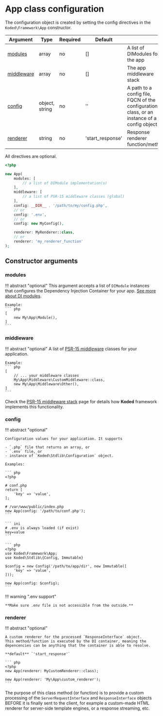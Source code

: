 App class configuration
=======================

The configuration object is created by setting the config
directives in the `Koded\Framework\App` constructor.

| Argument          | Type           | Required | Default | |
|-------------------|----------------|----------|---------|------------|
| [modules][1]      | array          | no       | []      | A list of DIModules for the app |
| [middleware][2]   | array          | no       | []      | The app middleware stack |
| [config][3]       | object, string | no       | ''      | A path to a config file, FQCN of the configuration class, or an instance of a config object |
| [renderer][4]     | string         | no       | 'start_response' | Response renderer function/method |

All directives are optional.

```php
<?php

new App(
    modules: [
        // a list of DIModule implementation(s)
    ],
    middleware: [
        // a list of PSR-15 middleware classes (global)
    ],
    config: __DIR__ . '/path/to/my/config.php', 
    // or
    config: '.env', 
    // or
    config: new MyConfig(),

    renderer: MyRenderer::class,
    // or
    renderer: 'my_renderer_function'
);
```

Constructor arguments
---------------------

### modules

!!! abstract "optional"
    This argument accepts a list of `DIModule` instances that 
    configures the Dependency Injection Container for your app.
    [See more about DI modules](modules.md).

    Example:
    ``` php
    [
        new My\App\Module(),
    ]
    ```

### middleware

!!! abstract "optional"
    A list of [PSR-15 middleware][5] classes for your application.

    Example:
    ``` php
    [
        // ... your middleware classes
        My\App\Middleware\CustomMiddleware::class,
        new My\App\Middleware\Other(),
    ]
    ```
Check the [PSR-15 middleware stack][6] page for details how **Koded** framework
implements this functionality.

### config

!!! abstract "optional"

    Configuration values for your application. It supports 

    - `.php` file that returns an array, or 
    - `.env` file, or 
    - instance of `Koded\Stdlib\Configuration` object.

    Examples:

    ``` php
    <?php

    # conf.php
    return [
        'key' => 'value',
    ];

    # /var/www/public/index.php
    new App(config: '/path/to/conf.php');
    ```

    ``` ini
    # .env is always loaded (if exist)
    key=value
    ```

    ``` php
    <?php
    use Koded\Framework\App;
    use Koded\Stdlib\{Config, Immutable}
    
    $config = new Config('/path/to/app/dir', new Immutable([
        'key' => 'value',
    ]));
    
    new App(config: $config);
    ```

!!! warning ".env support"

[comment]: <> (    Koded loads `.env` file by default. No need to set it)

[comment]: <> (    in the `App` constructor - unless it is located outside the)

[comment]: <> (    application root folder.  )

    **Make sure .env file is not accessible from the outside.**

### renderer

!!! abstract "optional"

    A custom renderer for the processed `ResponseInterface` object. 
    This method/function is executed by the DI container, meaning the 
    depencencies can be anything that the container is able to resolve.

    **default** `'start_response'` 

    ``` php
    <?php
    new App(renderer: MyCustomRenderer::class);

    new App(renderer: 'My\App\custom_renderer');
    ```

The purpose of this class method (or function) is to provide a custom
processing of the `ServerRequestInterface`  and `ResponseInterface` objects
BEFORE it is finally sent to the client, for example a custom-made HTML
renderer for server-side template engines, or a response streaming, etc.


[1]: #modules
[2]: #middleware
[3]: #config
[4]: #renderer
[5]: ../middleware/builtin/
[6]: ../middleware/psr-15/
